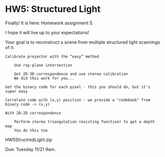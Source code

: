  HW5: Structured Light
 =====================

Finally! It is here: Homework assignment 5.

I hope it will live up to your expectations!

 

Your goal is to reconstruct a scene from multiple structured light scannings of it.

    Calibrate projector with the “easy” method

        Use ray-plane intersection

        Get 2D-3D correspondence and use stereo calibration
        We did this work for you...

    Get the binary code for each pixel - this you should do, but it's super easy

    Correlate code with (x,y) position - we provide a "codebook" from binary code -> (x,y)

    With 2D-2D correspondence

        Perform stereo triangulation (existing function) to get a depth map
        You do this too

 

HW5StructredLight.zip

Due: Tuesday 11/21 9am.
